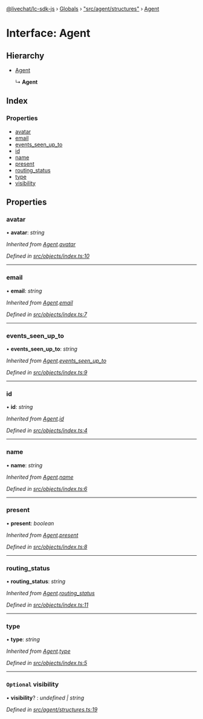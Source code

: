 [@livechat/lc-sdk-js](../README.md) › [Globals](../globals.md) › ["src/agent/structures"](../modules/_src_agent_structures_.md) › [Agent](_src_agent_structures_.agent.md)

# Interface: Agent

## Hierarchy

* [Agent](_src_objects_index_.agent.md)

  ↳ **Agent**

## Index

### Properties

* [avatar](_src_agent_structures_.agent.md#avatar)
* [email](_src_agent_structures_.agent.md#email)
* [events_seen_up_to](_src_agent_structures_.agent.md#events_seen_up_to)
* [id](_src_agent_structures_.agent.md#id)
* [name](_src_agent_structures_.agent.md#name)
* [present](_src_agent_structures_.agent.md#present)
* [routing_status](_src_agent_structures_.agent.md#routing_status)
* [type](_src_agent_structures_.agent.md#type)
* [visibility](_src_agent_structures_.agent.md#optional-visibility)

## Properties

###  avatar

• **avatar**: *string*

*Inherited from [Agent](_src_objects_index_.agent.md).[avatar](_src_objects_index_.agent.md#avatar)*

*Defined in [src/objects/index.ts:10](https://github.com/livechat/lc-sdk-js/blob/efba8ac/src/objects/index.ts#L10)*

___

###  email

• **email**: *string*

*Inherited from [Agent](_src_objects_index_.agent.md).[email](_src_objects_index_.agent.md#email)*

*Defined in [src/objects/index.ts:7](https://github.com/livechat/lc-sdk-js/blob/efba8ac/src/objects/index.ts#L7)*

___

###  events_seen_up_to

• **events_seen_up_to**: *string*

*Inherited from [Agent](_src_objects_index_.agent.md).[events_seen_up_to](_src_objects_index_.agent.md#events_seen_up_to)*

*Defined in [src/objects/index.ts:9](https://github.com/livechat/lc-sdk-js/blob/efba8ac/src/objects/index.ts#L9)*

___

###  id

• **id**: *string*

*Inherited from [Agent](_src_objects_index_.agent.md).[id](_src_objects_index_.agent.md#id)*

*Defined in [src/objects/index.ts:4](https://github.com/livechat/lc-sdk-js/blob/efba8ac/src/objects/index.ts#L4)*

___

###  name

• **name**: *string*

*Inherited from [Agent](_src_objects_index_.agent.md).[name](_src_objects_index_.agent.md#name)*

*Defined in [src/objects/index.ts:6](https://github.com/livechat/lc-sdk-js/blob/efba8ac/src/objects/index.ts#L6)*

___

###  present

• **present**: *boolean*

*Inherited from [Agent](_src_objects_index_.agent.md).[present](_src_objects_index_.agent.md#present)*

*Defined in [src/objects/index.ts:8](https://github.com/livechat/lc-sdk-js/blob/efba8ac/src/objects/index.ts#L8)*

___

###  routing_status

• **routing_status**: *string*

*Inherited from [Agent](_src_objects_index_.agent.md).[routing_status](_src_objects_index_.agent.md#routing_status)*

*Defined in [src/objects/index.ts:11](https://github.com/livechat/lc-sdk-js/blob/efba8ac/src/objects/index.ts#L11)*

___

###  type

• **type**: *string*

*Inherited from [Agent](_src_objects_index_.agent.md).[type](_src_objects_index_.agent.md#type)*

*Defined in [src/objects/index.ts:5](https://github.com/livechat/lc-sdk-js/blob/efba8ac/src/objects/index.ts#L5)*

___

### `Optional` visibility

• **visibility**? : *undefined | string*

*Defined in [src/agent/structures.ts:19](https://github.com/livechat/lc-sdk-js/blob/efba8ac/src/agent/structures.ts#L19)*

